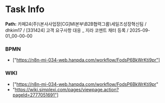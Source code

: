 # Task Info

**Path:** 카페24(주)\본사사업장\[CG]MI본부\B2B협력그룹\세일즈성장혁신팀 / dhkim17 / [331424] 고객 요구사항 대응 _ 지라 코멘트 채터 등록 / 2025-09-01_00-00-00

### BPMN
- ["https://n8n-mi-034-web.hanpda.com/workflow/FodsP6BkWrKti9pr"]

### WIKI
- ["https://n8n-mi-034-web.hanpda.com/workflow/FodsP6BkWrKti9pr"
- "https://wiki.simplexi.com/pages/viewpage.action?pageId=2777051691"]

